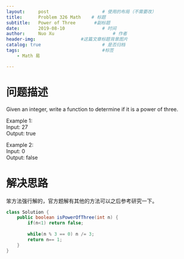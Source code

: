 ```yaml
---
layout:     post   				    # 使用的布局（不需要改）
title:      Problem 326 Math    # 标题 
subtitle:   Power of Three       #副标题
date:       2019-08-10				# 时间
author:     Nuo Xu 						# 作者
header-img:              	#这篇文章标题背景图片
catalog: true 						# 是否归档
tags:								#标签
    - Math 易

---
```

# 问题描述
Given an integer, write a function to determine if it is a power of three.

Example 1:  
Input: 27  
Output: true  

Example 2:  
Input: 0  
Output: false  
# 解决思路
笨方法强行解的，官方题解有其他的方法可以之后参考研究一下。
```java
class Solution {
    public boolean isPowerOfThree(int n) {
        if(n<1) return false;
        
        while(n % 3 == 0) n /= 3;
        return n== 1;
    }
}
```
